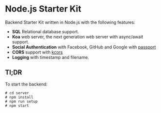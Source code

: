 # Node.js Starter Kit

Backend Starter Kit written in Node.js with the following features:

- **SQL** Relational database support.
- **Koa** web server, the next generation web server with async/await support.
- **Social Authentication** with Facebook, GitHub and Google with [passport](http://passportjs.org/)
- **CORS** support with [kcors](https://github.com/koajs/cors)
- **Logging** with timestamp and filename.

## Tl;DR

To start the backend:

    # cd server
    # npm install
    # npm run setup
    # npm start

